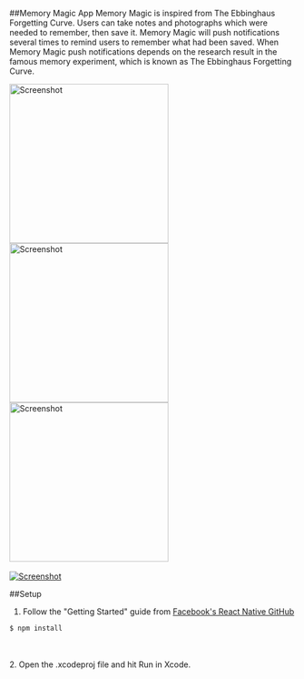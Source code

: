##Memory Magic App
Memory Magic is inspired from The Ebbinghaus Forgetting Curve. Users can take notes and photographs which were needed to remember, then save it. Memory Magic will push notifications several times to remind users to remember what had been saved. When Memory Magic push notifications depends on the research result in the famous memory experiment, which is known as The Ebbinghaus Forgetting Curve. 

<img src="https://cloud.githubusercontent.com/assets/5343215/14427087/63d86a24-0025-11e6-9a56-fedc2e8f36fb.png" alt="Screenshot" width=280 /> 
<img src="https://cloud.githubusercontent.com/assets/5343215/14427094/6d9c2d7a-0025-11e6-85fc-f19d2f9f9c9b.png" alt="Screenshot" width=280 />
<img src="https://cloud.githubusercontent.com/assets/5343215/14427099/77e7221c-0025-11e6-8919-3677c0cf8ac3.png" alt="Screenshot" width=280 />
<br /><br />
<a href="https://itunes.apple.com/app/id1043821643" target="_blank">
<img src="https://cloud.githubusercontent.com/assets/5343215/14427135/b8282eca-0025-11e6-8b6d-246e31c9e4a2.png" alt="Screenshot"/>
</a>

##Setup
1. Follow the "Getting Started" guide from [Facebook's React Native GitHub](https://facebook.github.io/react-native/docs/getting-started.html#content)<br />
  ```
  $ npm install
  ```
<br /><br />
2. Open the .xcodeproj file and hit Run in Xcode.
